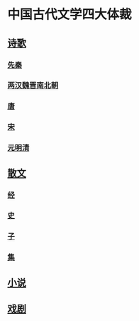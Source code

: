 # 中国古代文学四大体裁
## [诗歌](poetry-t.md)
### [先秦](poetry-xq.md)
### [两汉魏晋南北朝](poetry-hwj.md)
### [唐](poetry-t.md)
### [宋](poetry-s.md)
### [元明清](poetry-ymq.md)
## [散文](prose-writer.md)
### [经](prose-scripture.md)
### [史](prose-history.md)
### [子](prose-philosopher.md)
### [集](prose-writer.md)
## [小说](novel.md)
## [戏剧](drama.md)
